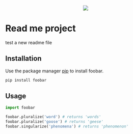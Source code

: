 <br />
<p align="center">
  <a href="">
    <img src="http://pyx.network/wp-content/uploads/2016/02/uniprime.png">
  </a>
</p>

# Read me project 
test a new readme file

## Installation

Use the package manager [pip](https://pip.pypa.io/en/stable/) to install foobar.

```bash
pip install foobar
```

## Usage

```python
import foobar

foobar.pluralize('word') # returns 'words'
foobar.pluralize('goose') # returns 'geese'
foobar.singularize('phenomena') # returns 'phenomenon'


